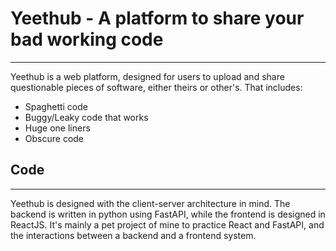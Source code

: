# Yeethub - A platform to share your bad working code
---
Yeethub is a web platform, designed for users to upload and share questionable pieces of software, either theirs or other's. That includes:
- Spaghetti code
- Buggy/Leaky code that works
- Huge one liners
- Obscure code

## Code
---
Yeethub is designed with the client-server architecture in mind. The backend is written in python using FastAPI, while the frontend is designed in ReactJS. It's mainly a pet project of mine to practice React and FastAPI, and the interactions between a backend and a frontend system.